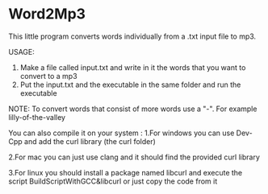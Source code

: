# Word2Mp3
This little program converts words individually from a .txt input file to  mp3.


USAGE:
1. Make a file called input.txt and write in it the words that you want to convert to a mp3
2. Put the input.txt and the executable in the same folder and run the executable

NOTE: To convert words that consist of more words use a "-". For example lilly-of-the-valley


You can also compile it on your system :
1.For windows you can use Dev-Cpp and add the curl library (the curl folder)

2.For mac you can just use clang and it should find the provided curl library

3.For linux you should install a package named libcurl and execute the script BuildScriptWithGCC&libcurl or just copy the code from it 
